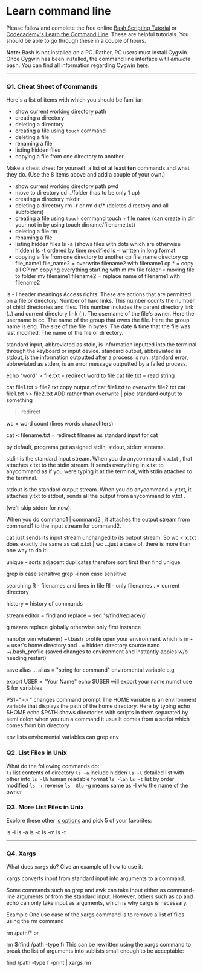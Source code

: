# Learn command line

Please follow and complete the free online [Bash Scripting Tutorial](https://ryanstutorials.net/bash-scripting-tutorial/) or [Codecademy's Learn the Command Line](https://www.codecademy.com/learn/learn-the-command-line). These are helpful tutorials. You should be able to go through these in a couple of hours.

**Note:** Bash is not installed on a PC. Rather, PC users must install Cygwin. Once Cygwin has been installed, the command line interface witll _emulate_ bash. You can find all information regarding Cygwin [here](https://www.cygwin.com/).

---

### Q1.  Cheat Sheet of Commands  

Here's a list of items with which you should be familiar:  
* show current working directory path
* creating a directory
* deleting a directory
* creating a file using `touch` command
* deleting a file
* renaming a file
* listing hidden files
* copying a file from one directory to another

Make a cheat sheet for yourself: a list of at least **ten** commands and what they do.  (Use the 8 items above and add a couple of your own.)  

* show current working directory path
pwd
* move to directory 
cd ../folder (has to be only 1 up)
* creating a directory
mkdir
* deleting a directory
rm -r or rm dir/* (deletes directory and all subfolders)
* creating a file using `touch` command
touch + file name (can create in dir your not in by using touch dirname/filename.txt)
* deleting a file
rm
* renaming a file
* listing hidden files
ls -a (shows files with dots which are otherwise hidden)
ls -t ordered by time modified
ls -l written in long format
* copying a file from one directory to another
cp file_name directory
cp file_name1 file_name2 = overwrite filename2 with filename1
cp * = copy all
CP m* copying everything starting with m
mv file folder = moving file to folder
mv filename1 filename2 = replace name of filename1 with filename2

ls - l header meanings
Access rights. These are actions that are permitted on a file or directory.
Number of hard links. This number counts the number of child directories and files. This number includes the parent directory link (..) and current directory link (.).
The username of the file's owner. Here the username is cc.
The name of the group that owns the file. Here the group name is eng.
The size of the file in bytes.
The date & time that the file was last modified.
The name of the file or directory.

standard input, abbreviated as stdin, is information inputted into the terminal through the keyboard or input device.
standard output, abbreviated as stdout, is the information outputted after a process is run.
standard error, abbreviated as stderr, is an error message outputted by a failed process.

echo "word" > file.txt = redirect word to file
cat file.txt = read string

cat file1.txt > file2.txt copy output of cat file1.txt to overwrite file2.txt
cat file1.txt >> file2.txt ADD rather than overwrite
| pipe standard output to something
> redirect

wc = word count (lines words charachters)

cat < filename.txt = redirect filname as standard input for cat

by default, programs get assigned stdin, stdout, stderr streams.

stdin is the standard input stream. When you do anycommand < x.txt , that attaches x.txt to the stdin stream. It sends everything in x.txt to anycommand as if you were typing it at the terminal, with stdin attached to the terminal.

stdout is the standard output stream. When you do anycommand > y.txt, it attaches y.txt to stdout, sends all the output from anycommand to y.txt .

(we'll skip stderr for now).

When you do command1 | command2 , it attaches the output stream from command1 to the input stream for command2.

cat just sends its input stream unchanged to its output stream. So wc < x.txt does exactly the same as  cat x.txt | wc  …just a case of, there is more than one way to do it!

unique - sorts adjacent duplicates therefore sort first then find unique

grep is case sensitive
grep -i non case sensitive

searching
R - filenames and lines in file
Rl - only filenames
. = current directory

history = history of commands

stream editor = find and replace = sed 's/find/replace/g'

g means replace globally otherwise only first instance


nano(or vim whatever) ~/.bash_profile open your environment which is in ~ = user's home directory and . = hidden directory
source nano ~/.bash_profile (saved changes to environment and insttantly appies w/o needing restart)

save alias ... alias = "string for command"
enviromental variable e.g

export USER = "Your Name"
echo $USER will export your name numst use $ for variables

PS1=">> " changes command prompt
The HOME variable is an environment variable that displays the path of the home directory. Here by typing echo $HOME
echo $PATH shows directories with scripts in them separated by semi colon
when you run a command it usuallt comes from a script which comes from bin directory

env lists enviromental variables
can grep env 


### Q2.  List Files in Unix   

What do the following commands do:  
`ls`
list contents of directory
`ls -a`
include hidden
`ls -l`
detailed list with other info
`ls -lh`
human readable format
`ls -lah`
`ls -t`
list by order modified
`ls -r`
reverse
`ls -Glp` 
-g means same as -l w/o the name of the owner


### Q3.  More List Files in Unix  

Explore these other [ls options](http://www.techonthenet.com/unix/basic/ls.php) and pick 5 of your favorites:

ls -l
ls -a
ls -c
ls -m
ls -t

---

### Q4.  Xargs   

What does `xargs` do? Give an example of how to use it.

xargs converts input from standard input into arguments to a command.

Some commands such as grep and awk can take input either as command-line arguments or from the standard input. However, others such as cp and echo can only take input as arguments, which is why xargs is necessary.

Example
One use case of the xargs command is to remove a list of files using the rm command

rm /path/*
or

rm $(find /path -type f)
This can be rewritten using the xargs command to break the list of arguments into sublists small enough to be acceptable:

find /path -type f -print | xargs rm

